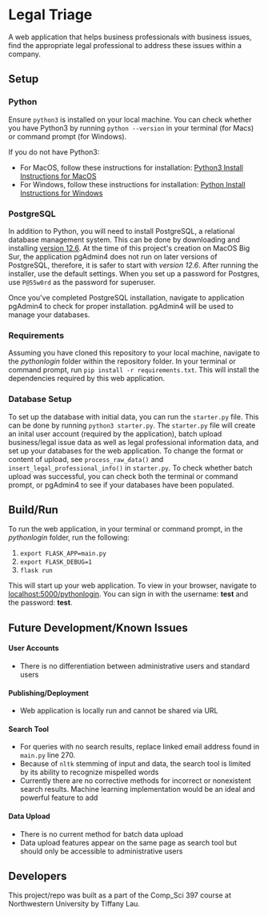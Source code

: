# Legal Triage

A web application that helps business professionals with business issues, find the appropriate legal professional to address these issues within a company.

## Setup

### Python
Ensure `python3` is installed on your local machine. You can check whether you have Python3 by running `python --version` in your terminal (for Macs) or command prompt (for Windows). 

If you do not have Python3:
* For MacOS, follow these instructions for installation: [Python3 Install Instructions for MacOS](https://installpython3.com/mac/)
* For Windows, follow these instructions for installation: [Python Install Instructions for Windows](https://realpython.com/installing-python/)

### PostgreSQL
In addition to Python, you will need to install PostgreSQL, a relational database management system. This can be done by downloading and installing [version 12.6](https://www.enterprisedb.com/downloads/postgres-postgresql-downloads). At the time of this project's creation on MacOS Big Sur, the application pgAdmin4 does not run on later versions of PostgreSQL, therefore, it is safer to start with *version 12.6*. After running the installer, use the default settings. When you set up a password for Postgres, use `P@55w0rd` as the password for superuser. 

Once you've completed PostgreSQL installation, navigate to application pgAdmin4 to check for proper installation. pgAdmin4 will be used to manage your databases.

### Requirements
Assuming you have cloned this repository to your local machine, navigate to the *pythonlogin* folder within the repository folder. In your terminal or command prompt, run `pip install -r requirements.txt`. This will install the dependencies required by this web application.

### Database Setup
To set up the database with initial data, you can run the `starter.py` file. This can be done by running `python3 starter.py`. The `starter.py` file will create an inital user account (required by the application), batch upload business/legal issue data as well as legal professional information data, and set up your databases for the web application. To change the format or content of upload, see `process_raw_data()` and `insert_legal_professional_info()` in `starter.py`. To check whether batch upload was successful, you can check both the terminal or command prompt, or pgAdmin4 to see if your databases have been populated.

## Build/Run
To run the web application, in your terminal or command prompt, in the *pythonlogin* folder, run the following:
1. `export FLASK_APP=main.py`
2. `export FLASK_DEBUG=1`
3. `flask run`

This will start up your web application. To view in your browser, navigate to [localhost:5000/pythonlogin](localhost:5000/pythonlogin). You can sign in with the username: **test** and the password: **test**.

## Future Development/Known Issues
#### User Accounts
* There is no differentiation between administrative users and standard users

#### Publishing/Deployment
* Web application is locally run and cannot be shared via URL

#### Search Tool
* For queries with no search results, replace linked email address found in `main.py` line 270.
* Because of `nltk` stemming of input and data, the search tool is limited by its ability to recognize mispelled words
* Currently there are no corrective methods for incorrect or nonexistent search results. Machine learning implementation would be an ideal and powerful feature to add

#### Data Upload
* There is no current method for batch data upload
* Data upload features appear on the same page as search tool but should only be accessible to administrative users

## Developers
This project/repo was built as a part of the Comp_Sci 397 course at Northwestern University by Tiffany Lau.
